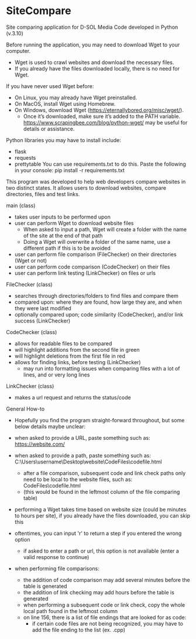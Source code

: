 # SiteCompare
Site comparing application for D-SOL Media
Code developed in Python (v.3.10)

Before running the application, you may need to download Wget to your computer.
 - Wget is used to crawl websites and download the necessary files. 
 - If you already have the files downloaded locally, there is no need for Wget.

  If you have never used Wget before:
   - On Linux, you may already have Wget preinstalled.
   - On MacOS, install Wget using Homebrew.
   - On Windows, download Wget (https://eternallybored.org/misc/wget/). 
     - Once it’s downloaded, make sure it’s added to the PATH variable.
   https://www.scrapingbee.com/blog/python-wget/ may be useful for details or assistance.

Python libraries you may have to install include:
- flask
- requests
- prettytable
You can use requirements.txt to do this. Paste the following in your console:
pip install -r requirements.txt

This program was developed to help web developers compare websites in two distinct states.
It allows users to download websites, compare directories, files and test links.

main (class)
- takes user inputs to be performed upon
- user can perform Wget to download website files
  - When asked to input a path, Wget will create a folder with the name of the site at the end of that path
  - Doing a Wget will overwrite a folder of the same name, use a different path if this is to be avoided
- user can perform file comparison (FileChecker) on their directories (Wget or not)
- user can perform code comparison (CodeChecker) on their files
- user can perform link testing (LinkChecker) on files or urls

FileChecker (class)
- searches through directories/folders to find files and compare them
- compared upon: where they are found, how large they are, and when they were last modified
- optionally compared upon; code similarity (CodeChecker), and/or link success (LinkChecker)

CodeChecker (class)
- allows for readable files to be compared
- will highlight additions from the second file in green
- will highlight deletions from the first file in red
- allows for finding links, before testing (LinkChecker)
  - may run into formatting issues when comparing files with a lot of lines, and or very long lines

LinkChecker (class)
- makes a url request and returns the status/code



General How-to
- Hopefully you find the program straight-forward throughout, but some below details maybe unclear:

- when asked to provide a URL, paste something such as: https://website.com/
- when asked to provide a path, paste something such as: C:\Users\username\Desktop\website\CodeFiles\codefile.html
  - after a file comparison, subsequent code and link check paths only need to be local to the website files, such as: CodeFiles\codefile.html
  - (this would be found in the leftmost column of the file comparing table)

- performing a Wget takes time based on website size (could be minutes to hours per site), if you already have the files downloaded, you can skip this

- oftentimes, you can input 'r' to return a step if you entered the wrong option
  - if asked to enter a path or url, this option is not available (enter a valid response to continue)

- when performing file comparisons:
  - the addition of code comparison may add several minutes before the table is generated
  - the addition of link checking may add hours before the table is generated
  - when performing a subsequent code or link check, copy the whole local path found in the leftmost column
  - on line 156, there is a list of file endings that are looked for as code:
    - if certain code files are not being recognized, you may have to add the file ending to the list (ex. .cpp)
